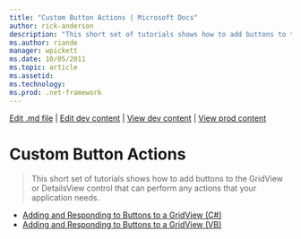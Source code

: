 ```yaml
---
title: "Custom Button Actions | Microsoft Docs"
author: rick-anderson
description: "This short set of tutorials shows how to add buttons to the GridView or DetailsView control that can perform any actions that your application needs."
ms.author: riande
manager: wpickett
ms.date: 10/05/2011
ms.topic: article
ms.assetid: 
ms.technology: 
ms.prod: .net-framework
---
```

[Edit .md file](C:\Projects\msc\dev\Msc.Www\Web.ASP\App_Data\github\web-forms\overview\data-access\index.md) | [Edit dev content](http://www.aspdev.net/umbraco#/content/content/edit/32985) | [View dev content](http://docs.aspdev.net/tutorials/web-forms/overview/data-access/custom-button-actions/index.html) | [View prod content](http://www.asp.net/web-forms/overview/data-access/custom-button-actions)

Custom Button Actions
====================
> This short set of tutorials shows how to add buttons to the GridView or DetailsView control that can perform any actions that your application needs.


- [Adding and Responding to Buttons to a GridView (C#)](adding-and-responding-to-buttons-to-a-gridview-cs.md)
- [Adding and Responding to Buttons to a GridView (VB)](adding-and-responding-to-buttons-to-a-gridview-vb.md)